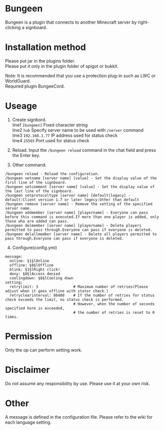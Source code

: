 # Bungeen
Bungeen is a plugin that connects to another Minecraft server by right-clicking a signboard.

# Installation method
Please put jar in the plugins folder.   
Please put it only in the plugin folder of spigot or bukkit.   

Note: It is recommended that you use a protection plug-in such as LWC or WorldGuard.  
Required plugin BungeeCord.  

# Useage
1. Create signbord.  
line1 `[bungeen]` Fixed character string  
line2 `hub` Specify server name to be used with `/server` command  
line3 `192.168.1.77` IP address used for status check  
line4 `25565` Port used for status check  

2. Reload.
Input the `/bungeen reload` command in the chat field and press the Enter key.

3. Other command.
```
/bungeen reload - Reload the configuration.
/bungeen setname [server name] [value] - Set the display value of the first line of the signboard.
/bungeen setcomment [server name] [value] - Set the display value of the last line of the signboard.
/bungeen setprotocoltype [server name] [default|legacy] - default:Client version 1.7 or later legecy:Other than default
/bungeen remove [server name] - Remove the setting of the specified server name.
/bungeen addmember [server name] [playername] - Everyone can pass before this command is executed.If more than one player is added, only those who are added can pass.
/bungeen delmember [server name] [playername] - Delete players permitted to pass through.Everyone can pass if everyone is deleted.
/bungeen delallmember [server name] - Delete all players permitted to pass through.Everyone can pass if everyone is deleted.
```

4. Configure(config.yml)
```
message:
  online: §1§lOnline
  offline: §8§lOffline
  blink: §1§lRight click!
  deny: §8§lAccess denied
  coolingdown: §8§lCooling down
setting:
  retrylimit: 3                # Maximum number of retries(Please adjust when it goes offline with stator check.)
  retryclearinterval: 86400    # If the number of retries for status check exceeds the limit, no status check is performed.
                               # However, when the number of seconds specified here is exceeded,
                               # the number of retries is reset to 0 times.
```

# Permission
Only the op can perform setting work.

# Disclaimer
Do not assume any responsibility by use. Please use it at your own risk.

# Other
A message is defined in the configuration file.
Please refer to the wiki for each language setting.

